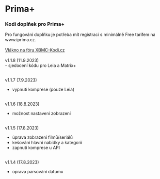 <h1>Prima+</h1>
<p>
<h3>Kodi doplňek pro Prima+</h3>
<p>
Pro fungování doplňku je potřeba mít registraci s minimálně Free tarifem na www.iprima.cz.<br><br>
<a href="https://www.xbmc-kodi.cz/prima-+">Vlákno na fóru XBMC-Kodi.cz</a><br><br>
v1.1.8 (11.9.2023)<br>
- sjedocení kódu pro Leia a Matrix+<br><br>

v1.1.7 (7.9.2023)<br>
- vypnutí komprese (pouze Leia)<br><br>

v1.1.6 (18.8.2023)<br>
- možnost nastavení zobrazení<br><br>

v1.1.5 (17.8.2023)<br>
- úprava zobrazení filmů/seriálů<br>
- kešování hlavní nabídky a kategorií<br>
- zapnutí komprese u API<br><br>

v1.1.4 (17.8.2023)<br>
- oprava parsování datumu<br><br>
</p>
